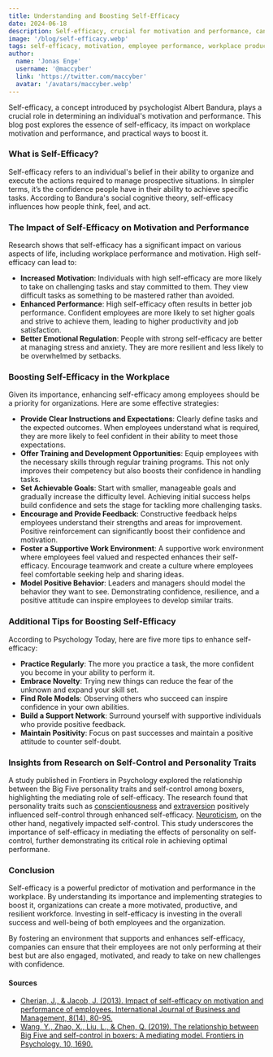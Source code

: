 ```yaml
---
title: Understanding and Boosting Self-Efficacy
date: 2024-06-18
description: Self-efficacy, crucial for motivation and performance, can be enhanced through clear instructions, training, achievable goals, constructive feedback, supportive environments, and positive role models, ultimately fostering a motivated and resilient workforce.
image: '/blog/self-efficacy.webp'
tags: self-efficacy, motivation, employee performance, workplace productivity, boost confidence, employee training, constructive feedback, supportive work environment, positive role models, self-control, Big Five personality traits, emotional regulation, resilience, career development, goal setting, organizational behavior, team dynamics, leadership skills, training programs, self-improvement
author:
  name: 'Jonas Enge'
  username: '@maccyber'
  link: 'https://twitter.com/maccyber'
  avatar: '/avatars/maccyber.webp'
---
```


Self-efficacy, a concept introduced by psychologist Albert Bandura, plays a crucial role in determining an individual's motivation and performance. This blog post explores the essence of self-efficacy, its impact on workplace motivation and performance, and practical ways to boost it.

### What is Self-Efficacy?

Self-efficacy refers to an individual's belief in their ability to organize and execute the actions required to manage prospective situations. In simpler terms, it’s the confidence people have in their ability to achieve specific tasks. According to Bandura's social cognitive theory, self-efficacy influences how people think, feel, and act.

### The Impact of Self-Efficacy on Motivation and Performance

Research shows that self-efficacy has a significant impact on various aspects of life, including workplace performance and motivation. High self-efficacy can lead to:

- **Increased Motivation**: Individuals with high self-efficacy are more likely to take on challenging tasks and stay committed to them. They view difficult tasks as something to be mastered rather than avoided.
- **Enhanced Performance**: High self-efficacy often results in better job performance. Confident employees are more likely to set higher goals and strive to achieve them, leading to higher productivity and job satisfaction.
- **Better Emotional Regulation**: People with strong self-efficacy are better at managing stress and anxiety. They are more resilient and less likely to be overwhelmed by setbacks.

### Boosting Self-Efficacy in the Workplace

Given its importance, enhancing self-efficacy among employees should be a priority for organizations. Here are some effective strategies:

- **Provide Clear Instructions and Expectations**: Clearly define tasks and the expected outcomes. When employees understand what is required, they are more likely to feel confident in their ability to meet those expectations.
- **Offer Training and Development Opportunities**: Equip employees with the necessary skills through regular training programs. This not only improves their competency but also boosts their confidence in handling tasks.
- **Set Achievable Goals**: Start with smaller, manageable goals and gradually increase the difficulty level. Achieving initial success helps build confidence and sets the stage for tackling more challenging tasks.
- **Encourage and Provide Feedback**: Constructive feedback helps employees understand their strengths and areas for improvement. Positive reinforcement can significantly boost their confidence and motivation.
- **Foster a Supportive Work Environment**: A supportive work environment where employees feel valued and respected enhances their self-efficacy. Encourage teamwork and create a culture where employees feel comfortable seeking help and sharing ideas.
- **Model Positive Behavior**: Leaders and managers should model the behavior they want to see. Demonstrating confidence, resilience, and a positive attitude can inspire employees to develop similar traits.

### Additional Tips for Boosting Self-Efficacy

According to Psychology Today, here are five more tips to enhance self-efficacy:

- **Practice Regularly**: The more you practice a task, the more confident you become in your ability to perform it.
- **Embrace Novelty**: Trying new things can reduce the fear of the unknown and expand your skill set.
- **Find Role Models**: Observing others who succeed can inspire confidence in your own abilities.
- **Build a Support Network**: Surround yourself with supportive individuals who provide positive feedback.
- **Maintain Positivity**: Focus on past successes and maintain a positive attitude to counter self-doubt.

### Insights from Research on Self-Control and Personality Traits

A study published in Frontiers in Psychology explored the relationship between the Big Five personality traits and self-control among boxers, highlighting the mediating role of self-efficacy. The research found that personality traits such as [conscientiousness](articles/conscientiousness) and [extraversion](articles/extraversion) positively influenced self-control through enhanced self-efficacy. [Neuroticism](articles/neuroticism), on the other hand, negatively impacted self-control. This study underscores the importance of self-efficacy in mediating the effects of personality on self-control, further demonstrating its critical role in achieving optimal performane.

### Conclusion

Self-efficacy is a powerful predictor of motivation and performance in the workplace. By understanding its importance and implementing strategies to boost it, organizations can create a more motivated, productive, and resilient workforce. Investing in self-efficacy is investing in the overall success and well-being of both employees and the organization.

By fostering an environment that supports and enhances self-efficacy, companies can ensure that their employees are not only performing at their best but are also engaged, motivated, and ready to take on new challenges with confidence.

#### **Sources**

- [Cherian, J., & Jacob, J. (2013). Impact of self-efficacy on motivation and performance of employees. International Journal of Business and Management, 8(14), 80-95.](http://dx.doi.org/10.5539/ijbm.v8n14p80)
- [Wang, Y., Zhao, X., Liu, L., & Chen, Q. (2019). The relationship between Big Five and self-control in boxers: A mediating model. Frontiers in Psychology, 10, 1690.](https://doi.org/10.3389/fpsyg.2019.01690)
